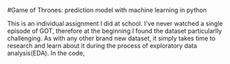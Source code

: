 #Game of Thrones: prediction model with machine learning in python

This is an individual assignment I did at school.
I've never watched a single episode of GOT, therefore at the beginning I found the dataset particularlly challenging.
As with any other brand new dataset, it simply takes time to research and learn about it during the process of exploratory data analysis(EDA).
In the code, 
